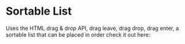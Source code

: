 # Sortable List 

Uses the HTML drag & drop API, drag leave, drag drop, drag enter, a sortable list that can be placed in
order check it out here: